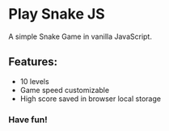# Play Snake JS
A simple Snake Game in vanilla JavaScript.

## Features:
* 10 levels
* Game speed customizable
* High score saved in browser local storage

### Have fun!
